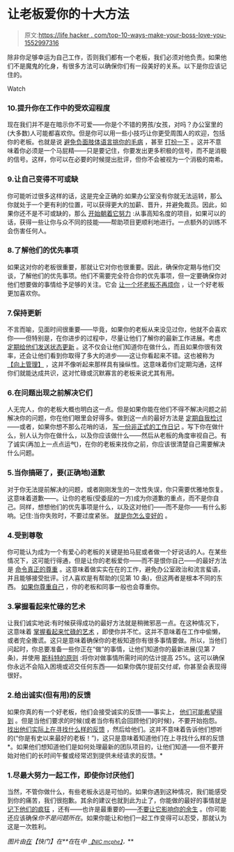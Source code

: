 # 让老板爱你的十大方法

> 原文:[https://life hacker . com/top-10-ways-make-your-boss-love-you-1552997316](https://lifehacker.com/top-10-ways-to-make-your-boss-love-you-1552997316)

除非你足够幸运为自己工作，否则我们都有一个老板，我们必须对他负责。如果他们不是魔鬼的化身，有很多方法可以确保你们有一段美好的关系。以下是你应该记住的。

Watch

### 10.提升你在工作中的受欢迎程度

现在我们并不是在暗示你不可爱——你是个不错的男孩/女孩，对吗？办公室里的(大多数)人可能都喜欢你。但是你可以用一些小技巧让你更受周围人的欢迎，包括你的老板。也就是说 [避免负面肢体语言](https://lifehacker.com/avoid-these-negative-body-language-cues-when-going-on-a-5891517)[挑你的毛病](http://lifehacker.com/boost-your-likeability-at-work-with-a-few-minor-behavio-5988535) ，甚至 [打扮一下](http://lifehacker.com/the-psychology-behind-how-clothing-influences-how-peopl-5992874) 。这并不意味着你必须是一个马屁精——只是要记住，你要发出更多积极的信号，而不是消极的信号。这样，你可以在必要的时候提出批评，但你不会被视为一个消极的南希。

### 9.让自己变得不可或缺

你可能听过很多这样的话，这是完全正确的:如果办公室没有你就无法运转，那么你就处于一个更有利的位置，可以获得更大的加薪、晋升，并避免裁员。因此，如果你还不是不可或缺的，那么 [开始朝着它努力](https://lifehacker.com/how-to-make-yourself-indispensable-at-work-1113590784) :从事高知名度的项目，如果可以的话，获得一些让你与众不同的技能——帮助项目更顺利地进行。一点额外的训练不会伤害任何人。

### 8.了解他们的优先事项

如果这对你的老板很重要，那就让它对你也很重要。因此，确保你定期与他们交谈，了解他们的优先事项。他们不需要完全符合你的优先事项，但一定要确保你对他们想要做的事情给予足够的关注。它会 [让一个坏老板不再烦你](http://lifehacker.com/keep-an-eye-on-your-bosss-priorities-and-stick-to-them-5908480) ，让一个好老板更加喜欢你。

### 7.保持更新

不言而喻，见面时间很重要——毕竟，如果你的老板从来没见过你，他就不会喜欢你——但特别是，在你进步的过程中，尽量让他们了解你的最新工作进展。考虑 [定期给他们发送状态更新](https://lifehacker.com/send-your-boss-a-weekly-status-update-to-stay-visible-1548900492) 。这不仅会让他们知道你在做什么，而且如果你很有效率，还会让他们看到你取得了多大的进步——这让你看起来不错。这也被称为 [【向上管理】](http://lifehacker.com/learn-to-manage-up-to-keep-your-boss-happy-and-off-your-5988523) ，这并不像听起来那样具有操纵性。这意味着你们定期沟通，这样你们就能达成共识，这对忙碌或沉默寡言的老板来说尤其有用。

### 6.在问题出现之前解决它们

人无完人，你的老板大概也明白这一点。但是如果你能在他们不得不解决问题之前解决你的问题，你在他们眼里会好得多。做到这一点的最好方法是 [定期自我检讨](https://lifehacker.com/how-to-do-a-proper-self-review-and-identify-your-profes-5967786)——或者，如果你想不那么花哨的话， [写一份非正式的工作日记](http://lifehacker.com/keep-a-work-diary-to-minimize-mistakes-and-document-suc-5816473) 。写下你在做什么，别人认为你在做什么，以及你应该做什么——然后从老板的角度审视自己。有了诚实(再加上一点点运气)，在你的老板来找你之前，你应该很清楚自己需要解决什么问题。

### 5.当你搞砸了，要(正确地)道歉

对于你无法提前解决的问题，或者刚刚发生的一次性失误，你只需要优雅地恢复。这意味着道歉——。让你的老板(受委屈的一方)成为你道歉的重点，而不是你自己。同样，想想他们的优先事项是什么，以及这对他们——而不是你——有什么影响。记住:当你失败时，不要过度紧张。 [就是你怎么变好的](http://lifehacker.com/reframe-how-you-think-about-failure-by-changing-its-def-596193760) 。

### 4.受到尊敬

你可能认为成为一个有爱心的老板的关键是拍马屁或者做一个好说话的人。在某些情况下，这可能行得通，但是让你的老板爱你——而不是恨你自己——的最好方法是 [命令真正的尊重](https://lifehacker.com/how-to-command-respect-at-work-5797274) 。这意味着做实实在在的工作，避免办公室政治和流言蜚语，并且能够接受批评。讨人喜欢是有帮助的(见第 10 条)，但这两者是根本不同的东西。 [如果你尊重自己](http://lifehacker.com/stop-caring-about-what-others-think-and-get-back-your-1493922746) ，你的老板和同事一般也会尊重你。

### 3.掌握看起来忙碌的艺术

让我们诚实地说:有时候获得成功的最好方法就是稍微邪恶一点。在这种情况下，这意味着 [掌握看起来忙碌的艺术](https://lifehacker.com/how-to-master-the-art-of-looking-busy-5952456) ，即使你并不忙。这并不意味着在工作中偷懒，或者完全撒谎。这只是意味着确保你的老板知道你有很多事情要做。所以，当他们问起时，你总要准备一些你正在“做”的事情，让他们知道你的最新进展(见第 7 条)，并使用 [斯科特的原则](http://www.urbandictionary.com/define.php?term=Scotty%20Principle) :将你对做事情所需时间的估计提高 25%。这可以确保你永远不会陷入困境或迟交任何东西——如果你偶尔提前交付*或*，你甚至会表现得很好。

### 2.给出诚实(但有用)的反馈

如果你真的有一个好老板，他们会接受诚实的反馈——事实上， [他们可能希望得到](https://lifehacker.com/dont-be-afraid-to-give-negative-feedback-people-actua-1503468412) 。但是当他们要求的时候(或者当你有机会回顾他们的时候)，不要开始抱怨。 [找出他们实际上在寻找什么样的反馈](http://lifehacker.com/the-best-way-to-give-honest-feedback-to-your-boss-5985784) ，然后给他们。这并不意味着告诉他们想听的(“你是有史以来最好的老板！”)，这只是意味着知道他们在上寻找什么样的反馈*。如果他们想知道他们是如何处理最新的团队项目的，让他们知道——但不要开始对他们的长时间午餐或经常迟到提供未经请求的反馈。*

### 1.尽最大努力一起工作，即使你讨厌他们

当然，不管你做什么，有些老板永远是可怕的。如果你遇到这种情况，我们能感受到你的痛苦，我们很抱歉。其余的建议也就到此为止了，你能做的最好的事情就是[记下他们的疯狂](http://lifehacker.com/how-to-deal-with-your-crazy-boss-5825982) ，还有——也许是最重要的——[不要让它影响你的余生](http://lifehacker.com/your-boss-is-bad-for-you-why-bad-bosses-infect-your-li-5888886) 。(你可能还应该确保*你不是问题所在*。如果你能让和他们一起工作变得可以忍受，那就认为这是一次胜利。

*图片由*[*在*](http://www.shutterstock.com/pic.mhtml?id=140530069&src=id)*【快门】在**在*在*中* [*<small>【NIC mcphe】</small>*](http://www.flickr.com/photos/nics_events/2350462798/)*<small>，</small>***